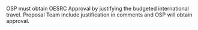 OSP must obtain OESRC Approval by justifying the budgeted international travel. Proposal Team include justification in comments and OSP will obtain approval.

